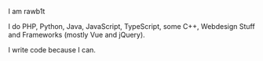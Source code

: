 I am rawb1t

I do PHP, Python, Java, JavaScript, TypeScript, some C++, Webdesign Stuff and Frameworks (mostly Vue and jQuery).

I write code because I can.

<!---
rawb1t/rawb1t is a ✨ special ✨ repository because its `README.md` (this file) appears on your GitHub profile.
You can click the Preview link to take a look at your changes.
--->
